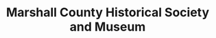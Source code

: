---
layout: repo
title: "Marshall County Historical Society and Museum"
id: 23421
permalink: repos/23421/
---